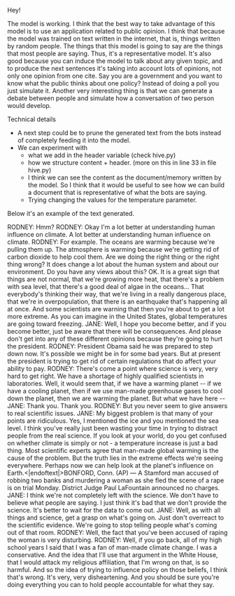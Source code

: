 Hey!

The model is working. I think that the best way to take advantage of this model is to use an application related to public opinion. I think that because the model was trained on text written in the internet, that is, things written by random people. The things that this model is going to say are the things that most people are saying. Thus, it's a representative model. It's also good because you can induce the model to talk about any given topic, and to produce the next sentences it's taking into account lots of opinions, not only one opinion from one cite. Say you are a government and you want to know what the public thinks about one policy? Instead of doing a poll you just simulate it. Another very interesting thing is that we can generate a debate between people and simulate how a conversation of two person would develop.

Technical details
* A next step could be to prune the generated text from the bots instead of completely feeding it into the model.
* We can experiment with
    * what we add in the header variable (check hive.py)
    * how we structure content + header. (more on this in line 33 in file hive.py)
    * I think we can see the content as the document/memory written by the model. So I think that it would be useful to see how we can build a document that is representative of what the bots are saying.
    * Trying changing the values for the temperature parameter.



Below it's an example of the text generated.

RODNEY: Hmm? RODNEY: Okay I'm a lot better at understanding human influence on climate. A lot better at understanding human influence on climate. RODNEY: For example. The oceans are warming because we're pulling them up. The atmosphere is warming because we're getting rid of carbon dioxide to help cool them. Are we doing the right thing or the right thing wrong? It does change a lot about the human system and about our environment. Do you have any views about this? OK.
It is a great sign that things are not normal, that we're growing more heat, that there's a problem with sea level, that there's a good deal of algae in the oceans... That everybody's thinking their way, that we're living in a really dangerous place, that we're in overpopulation, that there is an earthquake that's happening all at once. And some scientists are warning that then you're about to get a lot more extreme. As you can imagine in the United States, global temperatures are going toward freezing.
JANE: Well, I hope you become better, and if you become better, just be aware that there will be consequences. And please don't get into any of these different opinions because they're going to hurt the president. RODNEY: President Obama said he was prepared to step down now. It's possible we might be in for some bad years. But at present the president is trying to get rid of certain regulations that do affect your ability to pay. RODNEY: There's come a point where science is very, very hard to get right. We have a shortage of highly qualified scientists in laboratories.
Well, it would seem that, if we have a warming planet -- if we have a cooling planet, then if we use man-made greenhouse gases to cool down the planet, then we are warming the planet. But what we have here -- JANE: Thank you. Thank you. RODNEY: But you never seem to give answers to real scientific issues. JANE: My biggest problem is that many of your points are ridiculous. Yes, I mentioned the ice and you mentioned the sea level. I think you've really just been wasting your time in trying to distract people from the real science.
If you look at your world, do you get confused on whether climate is simply or not - a temperature increase is just a bad thing. Most scientific experts agree that man-made global warming is the cause of the problem. But the truth lies in the extreme effects we're seeing everywhere. Perhaps now we can help look at the planet's influence on Earth.<|endoftext|>BONFORD, Conn. (AP) — A Stamford man accused of robbing two banks and murdering a woman as she fled the scene of a rape is on trial Monday. District Judge Paul LaFountain announced no charges.
JANE: I think we're not completely left with the science. We don't have to believe what people are saying. I just think it's bad that we don't provide the science. It's better to wait for the data to come out. JANE: Well, as with all things and science, get a grasp on what's going on. Just don't overreact to the scientific evidence. We're going to stop telling people what's coming out of that room. RODNEY: Well, the fact that you've been accused of raping the woman is very disturbing.
RODNEY: Well, if you go back, all of my high school years I said that I was a fan of man-made climate change. I was a conservative. And the idea that I'll use that argument in the White House, that I would attack my religious affiliation, that I'm wrong on that, is so harmful. And so the idea of trying to influence policy on those beliefs, I think that's wrong. It's very, very disheartening. And you should be sure you're doing everything you can to hold people accountable for what they say.
